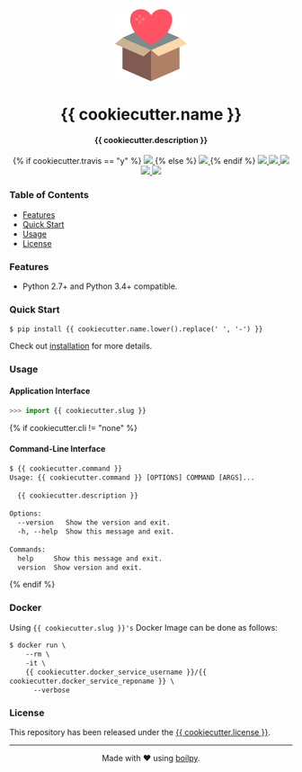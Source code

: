 <div align="center">
  <img src=".github/assets/logo.png" height="128">
  <h1>
      {{ cookiecutter.name }}
  </h1>
  <h4>{{ cookiecutter.description }}</h4>
</div>

<p align="center">{% if cookiecutter.travis == "y" %}
    <a href="https://travis-ci.org/{{ cookiecutter.repo_service_username }}/{{ cookiecutter.repo_service_reponame }}">
      <img src="https://img.shields.io/travis/{{ cookiecutter.repo_service_username }}/{{ cookiecutter.repo_service_reponame }}.svg?style=flat-square">
    </a>{% else %}
    <a href='https://github.com/{{ cookiecutter.repo_service_username }}/{{ cookiecutter.repo_service_reponame }}//actions?query=workflow:"Continuous Integration"'>
      <img src="https://img.shields.io/github/workflow/status/{{ cookiecutter.repo_service_username }}/{{ cookiecutter.repo_service_reponame }}/Continuous Integration?style=flat-square">
    </a>{% endif %}
    <a href="https://coveralls.io/github/{{ cookiecutter.repo_service_username }}/{{ cookiecutter.repo_service_reponame }}">
      <img src="https://img.shields.io/coveralls/github/{{ cookiecutter.repo_service_username }}/{{ cookiecutter.repo_service_reponame }}.svg?style=flat-square">
    </a>
    <a href="https://pypi.org/project/{{ cookiecutter.name.lower().replace(' ', '-') }}/">
      <img src="https://img.shields.io/pypi/v/{{ cookiecutter.name.lower().replace(' ', '-') }}.svg?style=flat-square">
    </a>
    <a href="https://pypi.org/project/{{ cookiecutter.name.lower().replace(' ', '-') }}/">
      <img src="https://img.shields.io/pypi/l/{{ cookiecutter.name.lower().replace(' ', '-') }}.svg?style=flat-square">
    </a>
    <a href="https://pypi.org/project/{{ cookiecutter.name.lower().replace(' ', '-') }}/">
		  <img src="https://img.shields.io/pypi/pyversions/{{ cookiecutter.name.lower().replace(' ', '-') }}.svg?style=flat-square">
	  </a>
    <a href="https://git.io/boilpy">
      <img src="https://img.shields.io/badge/made%20with-boilpy-red.svg?style=flat-square">
    </a>
</p>

### Table of Contents
* [Features](#features)
* [Quick Start](#quick-start)
* [Usage](#usage)
* [License](#license)

### Features
* Python 2.7+ and Python 3.4+ compatible.

### Quick Start

```shell
$ pip install {{ cookiecutter.name.lower().replace(' ', '-') }}
```

Check out [installation](docs/source/install.rst) for more details.

### Usage

#### Application Interface

```python
>>> import {{ cookiecutter.slug }}
```

{% if cookiecutter.cli != "none" %}
#### Command-Line Interface

```console
$ {{ cookiecutter.command }}
Usage: {{ cookiecutter.command }} [OPTIONS] COMMAND [ARGS]...

  {{ cookiecutter.description }}

Options:
  --version   Show the version and exit.
  -h, --help  Show this message and exit.

Commands:
  help     Show this message and exit.
  version  Show version and exit.
```
{% endif %}

### Docker

Using `{{ cookiecutter.slug }}'s` Docker Image can be done as follows:

```
$ docker run \
    --rm \
    -it \
    {{ cookiecutter.docker_service_username }}/{{ cookiecutter.docker_service_reponame }} \
      --verbose
```

### License

This repository has been released under the [{{ cookiecutter.license }}](LICENSE).

---

<div align="center">
  Made with ❤️ using <a href="https://git.io/boilpy">boilpy</a>.
</div>